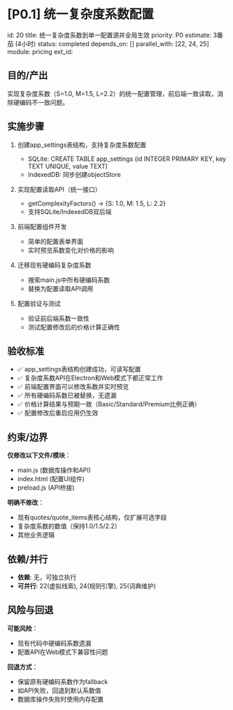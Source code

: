 # [P0.1] 统一复杂度系数配置

id: 20
title: 统一复杂度系数到单一配置源并全局生效
priority: P0
estimate: 3番茄 (4小时)
status: completed
depends_on: []
parallel_with: [22, 24, 25]
module: pricing
ext_id:

## 目的/产出
实现复杂度系数（S=1.0, M=1.5, L=2.2）的统一配置管理，前后端一致读取，消除硬编码不一致问题。

## 实施步骤

1. 创建app_settings表结构，支持复杂度系数配置
   - SQLite: CREATE TABLE app_settings (id INTEGER PRIMARY KEY, key TEXT UNIQUE, value TEXT)
   - IndexedDB: 同步创建objectStore

2. 实现配置读取API（统一接口）
   - getComplexityFactors() -> {S: 1.0, M: 1.5, L: 2.2}
   - 支持SQLite/IndexedDB双后端

3. 前端配置组件开发
   - 简单的配置表单界面
   - 实时预览系数变化对价格的影响

4. 迁移现有硬编码复杂度系数
   - 搜索main.js中所有硬编码系数
   - 替换为配置读取API调用

5. 配置验证与测试
   - 验证前后端系数一致性
   - 测试配置修改后的价格计算正确性

## 验收标准

- ✅ app_settings表结构创建成功，可读写配置
- ✅ 复杂度系数API在Electron和Web模式下都正常工作
- ✅ 前端配置界面可以修改系数并实时预览
- ✅ 所有硬编码系数已被替换，无遗漏
- ✅ 价格计算结果与预期一致（Basic/Standard/Premium比例正确）
- ✅ 配置修改后重启应用仍生效

## 约束/边界

**仅修改以下文件/模块**：
- main.js (数据库操作和API)
- index.html (配置UI组件)
- preload.js (API桥接)

**明确不修改**：
- 现有quotes/quote_items表核心结构，仅扩展可选字段
- 复杂度系数的数值（保持1.0/1.5/2.2）
- 其他业务逻辑

## 依赖/并行

- **依赖**: 无，可独立执行
- **可并行**: 22(虚拟线索), 24(规则引擎), 25(词典维护)

## 风险与回退

**可能风险**：
- 现有代码中硬编码系数遗漏
- 配置API在Web模式下兼容性问题

**回退方式**：
- 保留原有硬编码系数作为fallback
- 如API失败，回退到默认系数值
- 数据库操作失败时使用内存配置
